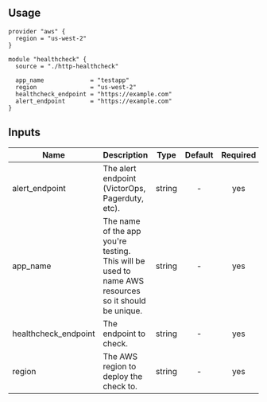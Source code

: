 ## Usage
```hcl
provider "aws" {
  region = "us-west-2"
}

module "healthcheck" {
  source = "./http-healthcheck"

  app_name             = "testapp"
  region               = "us-west-2"
  healthcheck_endpoint = "https://example.com"
  alert_endpoint       = "https://example.com"
}
```

## Inputs

| Name | Description | Type | Default | Required |
|------|-------------|:----:|:-----:|:-----:|
| alert_endpoint | The alert endpoint (VictorOps, Pagerduty, etc). | string | - | yes |
| app_name | The name of the app you're testing. This will be used to name AWS resources so it should be unique. | string | - | yes |
| healthcheck_endpoint | The endpoint to check. | string | - | yes |
| region | The AWS region to deploy the check to. | string | - | yes |


